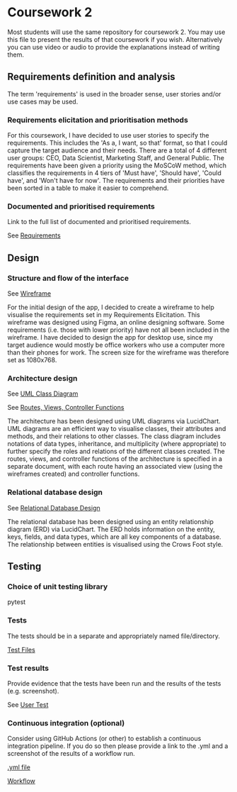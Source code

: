 # Coursework 2

Most students will use the same repository for coursework 2. You may use this file to present the results of that
coursework if you wish. Alternatively you can use video or audio to provide the explanations instead of writing them.

## Requirements definition and analysis
The term 'requirements' is used in the broader sense, user stories and/or use cases may be used.
### Requirements elicitation and prioritisation methods
For this coursework, I have decided to use user stories to specify the requirements. This includes the 'As a, I want, 
so that' format, so that I could capture the target audience and their needs. There are a total of 4 different user 
groups: CEO, Data Scientist, Marketing Staff, and General Public. The requirements have been given a priority using the
MoSCoW method, which classifies the requirements in 4 tiers of 'Must have', 'Should have', 'Could have', and 'Won't have
for now'. The requirements and their priorities have been sorted in a table to make it easier to comprehend.
### Documented and prioritised requirements
Link to the full list of documented and prioritised requirements.

See [Requirements](requirements/Requirements%20Elicitation.pdf)

## Design
### Structure and flow of the interface
See [Wireframe](design/Wireframe.pdf)

For the initial design of the app, I decided to create a wireframe to help visualise the requirements set in my
Requirements Elicitation. This wireframe was designed using Figma, an online designing software. Some requirements
(i.e. those with lower priority) have not all been included in the wireframe. I have decided to design the app for 
desktop use, since my target audience would mostly be office workers who use a computer more than their phones for
work. The screen size for the wireframe was therefore set as 1080x768.
### Architecture design
See [UML Class Diagram](design/UML%20Diagram.pdf)

See [Routes, Views, Controller Functions](design/RoutesViewsControllers.pdf)

The architecture has been designed using UML diagrams via LucidChart. UML diagrams are an efficient way to visualise
classes, their attributes and methods, and their relations to other classes. The class diagram includes notations of 
data types, inheritance, and multiplicity (where appropriate) to further specify the roles and relations of the 
different classes created. The routes, views, and controller functions of the architecture is specified in a separate 
document, with each route having an associated view (using the wireframes created) and controller functions.
### Relational database design
See [Relational Database Design](design/Relatonal%20Database%20Design.pdf)

The relational database has been designed using an entity relationship diagram (ERD) via LucidChart. The ERD holds
information on the entity, keys, fields, and data types, which are all key components of a database. The relationship
between entities is visualised using the Crows Foot style.


## Testing
### Choice of unit testing library
pytest
### Tests
The tests should be in a separate and appropriately named file/directory.

[Test Files](tests)
### Test results
Provide evidence that the tests have been run and the results of the tests (e.g. screenshot).

See [User Test](User%20Test.png)
### Continuous integration (optional)
Consider using GitHub Actions (or other) to establish a continuous integration pipeline. If you do so then please 
provide a link to the .yml and a screenshot of the results of a workflow run.

[.yml file](.github/workflows/python-app.yml)

[Workflow](Continuous%20Integration.png)

